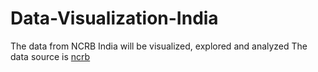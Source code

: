 # Data-Visualization-India
The data from NCRB India will be visualized, explored and analyzed
The data source is [ncrb](https://ncrb.gov.in/sites/default/files/CII%202020%20Volume%201.pdf)
